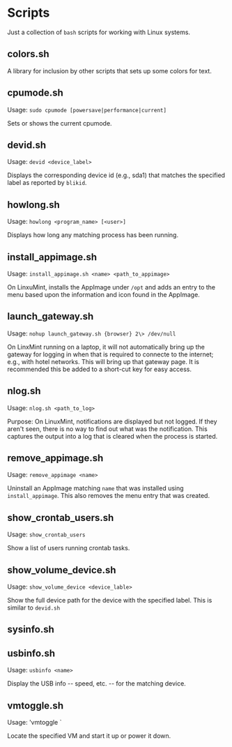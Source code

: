 # Scripts
Just a collection of `bash` scripts for working with Linux systems.

## colors.sh
A library for inclusion by other scripts that sets up some colors for text.

## cpumode.sh
Usage: `sudo cpumode [powersave|performance|current]`

Sets or shows the current cpumode.

## devid.sh
Usage: `devid <device_label>`

Displays the corresponding device id (e.g., sda1) that matches the specified label as reported by `blikid`.

## howlong.sh
Usage: `howlong <program_name> [<user>]`

Displays how long any matching process has been running.

## install_appimage.sh
Usage: `install_appimage.sh <name> <path_to_appimage>`

On LinxuMint, installs the AppImage under `/opt` and adds an entry to the menu based upon the information and icon found in the AppImage.

## launch_gateway.sh
Usage: `nohup launch_gateway.sh {browser} 2\> /dev/null`

On LinxMint running on a laptop, it will not automatically bring up the gateway for logging in when that is required to connecte to the internet; e.g., with hotel networks.  This will bring up that gateway page.  It is recommended this be added to a short-cut key for easy access.

## nlog.sh
Usage: `nlog.sh <path_to_log>`

Purpose: On LinuxMint, notifications are displayed but not logged.  If they aren't seen, there is no way to find out what was the notification. This captures the output into a log that is cleared when the process is started.

## remove_appimage.sh
Usage: `remove_appimage <name>`

Uninstall an AppImage matching `name` that was installed using `install_appimage`.  This also removes the menu entry that was created.

## show_crontab_users.sh
Usage: `show_crontab_users`

Show a list of users running crontab tasks.

## show_volume_device.sh
Usage: `show_volume_device <device_lable>`

Show the full device path for the device with the specified label.  This is similar to `devid.sh`

## sysinfo.sh

## usbinfo.sh
Usage: `usbinfo <name>`

Display the USB info -- speed, etc. -- for the matching device.

## vmtoggle.sh
Usage: 'vmtoggle <name>`

Locate the specified VM and start it up or power it down.